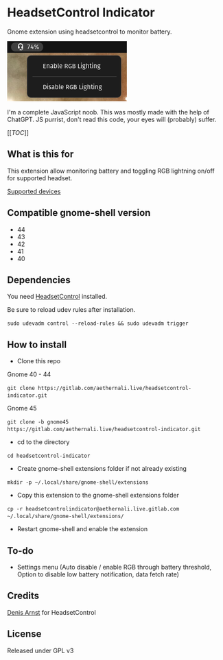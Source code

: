 # HeadsetControl Indicator

Gnome extension using headsetcontrol to monitor battery.

[<img src="images/Screenshot_from_2023-10-17_18-25-14.png">](images/Screenshot_from_2023-10-17_18-25-14.png)

I'm a complete JavaScript noob. This was mostly made with the help of ChatGPT. JS purrist, don't read this code, your eyes will (probably) suffer.

[[_TOC_]]

## What is this for

This extension allow monitoring battery and toggling RGB lightning on/off for supported headset.

[Supported devices](https://github.com/Sapd/HeadsetControl#supported-headsets)

## Compatible gnome-shell version

- 44
- 43
- 42
- 41
- 40

## Dependencies

You need [HeadsetControl](https://github.com/Sapd/HeadsetControl#building) installed.

Be sure to reload udev rules after installation.

`sudo udevadm control --reload-rules && sudo udevadm trigger`

## How to install

- Clone this repo

Gnome 40 - 44

`git clone https://gitlab.com/aethernali.live/headsetcontrol-indicator.git`

Gnome 45

`git clone -b gnome45 https://gitlab.com/aethernali.live/headsetcontrol-indicator.git`

- cd to the directory

`cd headsetcontrol-indicator`

- Create gnome-shell extensions folder if not already existing

`mkdir -p ~/.local/share/gnome-shell/extensions`

- Copy this extension to the gnome-shell extensions folder

`cp -r headsetcontrolindicator@aethernali.live.gitlab.com ~/.local/share/gnome-shell/extensions/`

- Restart gnome-shell and enable the extension
 
## To-do

- Settings menu (Auto disable / enable RGB through battery threshold, Option to disable low battery notification, data fetch rate)

## Credits

[Denis Arnst](https://github.com/Sapd) for HeadsetControl

## License

Released under GPL v3
